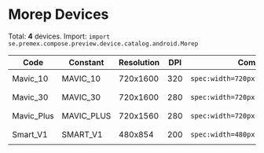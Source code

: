 # Morep Devices

Total: **4** devices. Import: `import se.premex.compose.preview.device.catalog.android.Morep`

| Code | Constant | Resolution | DPI | Compose Spec | Preview Usage |
|------|----------|------------|-----|-------------|---------------|
| Mavic_10 | MAVIC_10 | 720x1600 | 320 | `spec:width=720px,height=1600px,dpi=320` | `@Preview(device = Morep.MAVIC_10)` |
| Mavic_30 | MAVIC_30 | 720x1600 | 280 | `spec:width=720px,height=1600px,dpi=280` | `@Preview(device = Morep.MAVIC_30)` |
| Mavic_Plus | MAVIC_PLUS | 720x1560 | 280 | `spec:width=720px,height=1560px,dpi=280` | `@Preview(device = Morep.MAVIC_PLUS)` |
| Smart_V1 | SMART_V1 | 480x854 | 200 | `spec:width=480px,height=854px,dpi=200` | `@Preview(device = Morep.SMART_V1)` |

<!-- Generated automatically. Do not edit manually. -->
